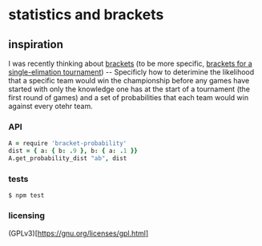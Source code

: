 # statistics and brackets

## inspiration

I was recently thinking about [brackets](https://en.wikipedia.org/wiki/Bracket_(tournament)) (to be more specific, [brackets for a single-elimation tournament](https://en.wikipedia.org/wiki/Single-elimination_tournament)) -- Specificly how to deterimine the likelihood that a specific team would win the championship before any games have started with only the knowledge one has at the start of a tournament (the first round of games) and a set of probabilities that each team would win against every otehr team.

### API

```coffeescript
A = require 'bracket-probability'
dist = { a: { b: .9 }, b: { a: .1 }}
A.get_probability_dist "ab", dist
```

### tests
`$ npm test`

### licensing
(GPLv3)[https://gnu.org/licenses/gpl.html]
